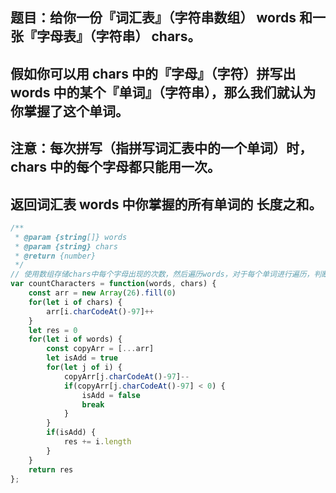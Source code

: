 ## 题目：给你一份『词汇表』（字符串数组） words 和一张『字母表』（字符串） chars。
## 假如你可以用 chars 中的『字母』（字符）拼写出 words 中的某个『单词』（字符串），那么我们就认为你掌握了这个单词。
## 注意：每次拼写（指拼写词汇表中的一个单词）时，chars 中的每个字母都只能用一次。
## 返回词汇表 words 中你掌握的所有单词的 长度之和。

```js
/**
 * @param {string[]} words
 * @param {string} chars
 * @return {number}
 */
// 使用数组存储chars中每个字母出现的次数，然后遍历words，对于每个单词进行遍历，判断单词中每个字母出现的次数是否超过chars中出现的次数
var countCharacters = function(words, chars) {
    const arr = new Array(26).fill(0)
    for(let i of chars) {
        arr[i.charCodeAt()-97]++
    }
    let res = 0
    for(let i of words) {
        const copyArr = [...arr]
        let isAdd = true
        for(let j of i) {
            copyArr[j.charCodeAt()-97]--
            if(copyArr[j.charCodeAt()-97] < 0) {
                isAdd = false
                break
            }
        }
        if(isAdd) {
            res += i.length
        }
    }
    return res
};

```